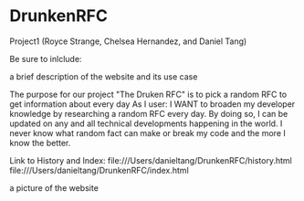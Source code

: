 # DrunkenRFC
Project1 (Royce Strange, Chelsea Hernandez, and Daniel Tang)

Be sure to inlclude:

a brief description of the website and its use case

The purpose for our project "The Druken RFC" is to pick a random RFC to get information about every day
   As I user:
   I WANT to broaden my developer knowledge by researching a random RFC every day. By doing so, I can be updated on any and all technical developments happening in the world. I never know what random fact can make or break my code and the more I know the better. 

Link to History and Index:
file:///Users/danieltang/DrunkenRFC/history.html
file:///Users/danieltang/DrunkenRFC/index.html

a picture of the website

